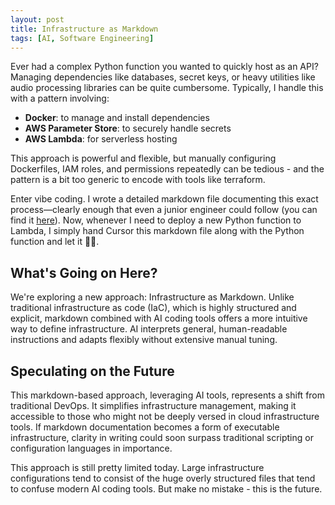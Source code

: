 ```yaml
---
layout: post
title: Infrastructure as Markdown
tags: [AI, Software Engineering]
---
```

<script> 
  (function(i,s,o,g,r,a,m){i['GoogleAnalyticsObject']=r;i[r]=i[r]||function(){
  (i[r].q=i[r].q||[]).push(arguments)},i[r].l=1*new Date();a=s.createElement(o),
  m=s.getElementsByTagName(o)[0];a.async=1;a.src=g;m.parentNode.insertBefore(a,m)
  })(window,document,'script','https://www.google-analytics.com/analytics.js','ga');

  ga('create', 'UA-82391879-1', 'auto');
  ga('send', 'pageview');

</script>

Ever had a complex Python function you wanted to quickly host as an API? Managing dependencies like databases, secret keys, or heavy utilities like audio processing libraries can be quite cumbersome. Typically, I handle this with a pattern involving:

- **Docker**: to manage and install dependencies
- **AWS Parameter Store**: to securely handle secrets
- **AWS Lambda**: for serverless hosting

This approach is powerful and flexible, but manually configuring Dockerfiles, IAM roles, and permissions repeatedly can be tedious - and the pattern is a bit too generic to encode with tools like terraform.

Enter vibe coding. I wrote a detailed markdown file documenting this exact process—clearly enough that even a junior engineer could follow (you can find it [here](https://github.com/dshieble/method_to_lambda_prompt/blob/main/guidelines.md)). Now, whenever I need to deploy a new Python function to Lambda, I simply hand Cursor this markdown file along with the Python function and let it 🧑‍🍳.

## What's Going on Here?

We're exploring a new approach: Infrastructure as Markdown. Unlike traditional infrastructure as code (IaC), which is highly structured and explicit, markdown combined with AI coding tools offers a more intuitive way to define infrastructure. AI interprets general, human-readable instructions and adapts flexibly without extensive manual tuning.

## Speculating on the Future

This markdown-based approach, leveraging AI tools, represents a shift from traditional DevOps. It simplifies infrastructure management, making it accessible to those who might not be deeply versed in cloud infrastructure tools. If markdown documentation becomes a form of executable infrastructure, clarity in writing could soon surpass traditional scripting or configuration languages in importance.

This approach is still pretty limited today. Large infrastructure configurations tend to consist of the huge overly structured files that tend to confuse modern AI coding tools. But make no mistake - this is the future.

